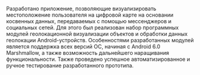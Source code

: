 Разработано приложение, позволяющие визуализировать местоположение пользователя на цифровой карте на основании косвенных данных, передаваемых с помощью мессенджеров и социальных сетей. Для этого был реализован набор программных модулей геолокационной визуализации объектов и обработки данных геолокации Android-устройств. Особенностями разработанных модулей является поддержка всех версий ОС, начиная с Android 6.0 Marshmallow, а также возможность дальнейшего наращивания функциональности. Также проведено успешное автоматизированное и ручное тестирование разработанного прототипа.
